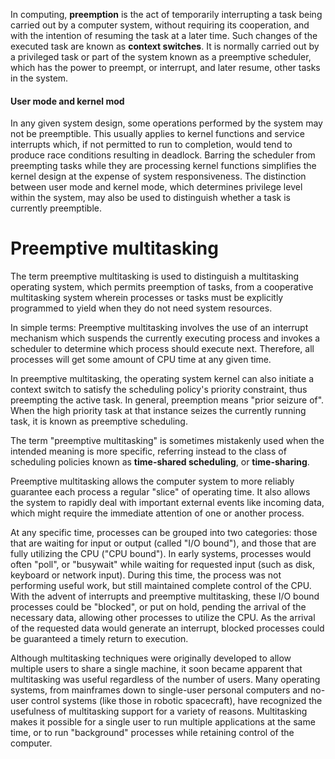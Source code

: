 In computing, __preemption__ is the act of temporarily interrupting a task being carried out by a computer system, without requiring its cooperation, and with the intention of resuming the task at a later time. Such changes of the executed task are known as __context switches__. It is normally carried out by a privileged task or part of the system known as a preemptive scheduler, which has the power to preempt, or interrupt, and later resume, other tasks in the system.

#### User mode and kernel mod

In any given system design, some operations performed by the system may not be preemptible. This usually applies to kernel functions and service interrupts which, if not permitted to run to completion, would tend to produce race conditions resulting in deadlock. Barring the scheduler from preempting tasks while they are processing kernel functions simplifies the kernel design at the expense of system responsiveness. The distinction between user mode and kernel mode, which determines privilege level within the system, may also be used to distinguish whether a task is currently preemptible.

# Preemptive multitasking

The term preemptive multitasking is used to distinguish a multitasking operating system, which permits preemption of tasks, from a cooperative multitasking system wherein processes or tasks must be explicitly programmed to yield when they do not need system resources.

In simple terms: Preemptive multitasking involves the use of an interrupt mechanism which suspends the currently executing process and invokes a scheduler to determine which process should execute next. Therefore, all processes will get some amount of CPU time at any given time.

In preemptive multitasking, the operating system kernel can also initiate a context switch to satisfy the scheduling policy's priority constraint, thus preempting the active task. In general, preemption means "prior seizure of". When the high priority task at that instance seizes the currently running task, it is known as preemptive scheduling.

The term "preemptive multitasking" is sometimes mistakenly used when the intended meaning is more specific, referring instead to the class of scheduling policies known as __time-shared scheduling__, or __time-sharing__.

Preemptive multitasking allows the computer system to more reliably guarantee each process a regular "slice" of operating time. It also allows the system to rapidly deal with important external events like incoming data, which might require the immediate attention of one or another process.

At any specific time, processes can be grouped into two categories: those that are waiting for input or output (called "I/O bound"), and those that are fully utilizing the CPU ("CPU bound"). In early systems, processes would often "poll", or "busywait" while waiting for requested input (such as disk, keyboard or network input). During this time, the process was not performing useful work, but still maintained complete control of the CPU. With the advent of interrupts and preemptive multitasking, these I/O bound processes could be "blocked", or put on hold, pending the arrival of the necessary data, allowing other processes to utilize the CPU. As the arrival of the requested data would generate an interrupt, blocked processes could be guaranteed a timely return to execution.

Although multitasking techniques were originally developed to allow multiple users to share a single machine, it soon became apparent that multitasking was useful regardless of the number of users. Many operating systems, from mainframes down to single-user personal computers and no-user control systems (like those in robotic spacecraft), have recognized the usefulness of multitasking support for a variety of reasons. Multitasking makes it possible for a single user to run multiple applications at the same time, or to run "background" processes while retaining control of the computer.

